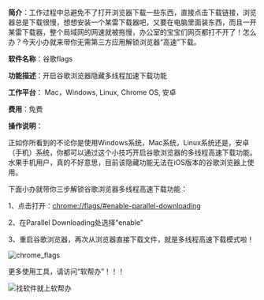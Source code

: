 **简介**：工作过程中总避免不了打开浏览器下载一些东西，直接点击下载链接，浏览器总是下载很慢，想想安装一个某雷下载器吧，又要在电脑里面装东西，而且一开某雷下载器，整个局域网的网速就被拖慢，办公室的宝宝们网页都打不开了！怎么办？今天小办就来带你无需第三方应用解锁浏览器“高速”下载。

**软件名称**：谷歌flags

**功能描述**：开启谷歌浏览器隐藏多线程加速下载功能

**工作平台**： Mac，Windows, Linux, Chrome OS, 安卓

**费用**：免费

**操作说明**：

正如你所看到的不论你是使用Windows系统，Mac系统，Linux系统还是，安卓（手机）系统，你都可以通过这个小技巧开启谷歌浏览器的多线程高速下载功能。水果手机用户，真的不好意思，目前该隐藏功能无法在iOS版本的谷歌浏览器上使用。

下面小办就带你三步解锁谷歌浏览器多线程高速下载功能：

1、点击打开：[chrome://flags/#enable-parallel-downloading](chrome://flags/#enable-parallel-downloading)

2、在Parallel Downloading处选择“enable”

3、重启谷歌浏览器，再次从浏览器直接下载文件，就是多线程高速下载模式啦！

![chrome_flags](C:\Users\truein\Desktop\chrome_flags.gif)

更多使用工具，请访问“软帮办”！！！

![找软件就上软帮办](http://118.24.202.12:81/rbbUpload/20190903/1567471807080068812.jpg)


